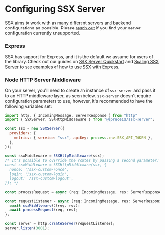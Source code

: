 # Configuring SSX Server

SSX aims to work with as many different servers and backend configurations as possible. Please [reach out](https://github.com/spruceid/ssx/issues/new) if you find your server configuration currently unsupported.

### Express

SSX has support for Express, and it is the default we assume for users of the library. Check out our guides on [SSX Server Quickstart](../ssx-quickstart/#express.js-middleware) and [Scaling SSX Server](../scaling-ssx-server.md#adding-sessions-to-ssx) to see examples of how to use SSX with Express.

### Node HTTP Server Middleware

On your server, you'll need to create an instance of `ssx-server` and pass it to an HTTP middleware layer, as seen below. `ssx-server` doesn't require configuration parameters to use, however, it's recommended to have the following variables set:

```javascript
import http, { IncomingMessage, ServerResponse } from "http";
import { SSXServer, SSXHttpMiddleware } from "@spruceid/ssx-server";

const ssx = new SSXServer({
  providers: {
    metrics: { service: "ssx", apiKey: process.env.SSX_API_TOKEN },
  },
});

const ssxMiddleware = SSXHttpMiddleware(ssx);
/* It's possible to override the routes by passing a second parameter:
const ssxMiddleware = SSXHttpMiddleware(ssx, {
  nonce: '/ssx-custom-nonce',
  login: '/ssx-custom-login',
  logout: '/ssx-custom-logout',
}); */

const processRequest = async (req: IncomingMessage, res: ServerResponse) => { ... };

const requestListener = async (req: IncomingMessage, res: ServerResponse) => {
  await ssxMiddleware()(req, res);
  await processRequest(req, res);
};

const server = http.createServer(requestListener);
server.listen(3001);
```
